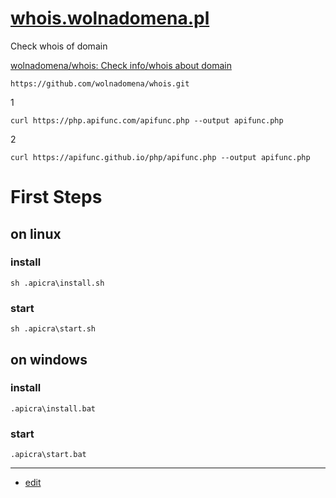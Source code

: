 # [whois.wolnadomena.pl](https://whois.wolnadomena.pl/)
Check whois of domain

[wolnadomena/whois: Check info/whois about domain](https://github.com/wolnadomena/whois/)

    https://github.com/wolnadomena/whois.git

1

    curl https://php.apifunc.com/apifunc.php --output apifunc.php

2

    curl https://apifunc.github.io/php/apifunc.php --output apifunc.php

# First Steps
## on linux
### install
    sh .apicra\install.sh

### start
    sh .apicra\start.sh

## on windows

### install
    .apicra\install.bat

### start    
    .apicra\start.bat



---

+ [edit](https://github.com/wolnadomena/whois/edit/main/README.md)
